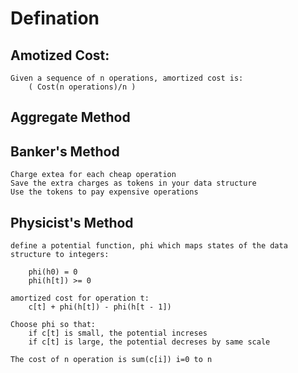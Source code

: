 # Defination

## Amotized Cost:

	Given a sequence of n operations, amortized cost is:
		( Cost(n operations)/n )

## Aggregate Method

## Banker's Method

	Charge extea for each cheap operation
	Save the extra charges as tokens in your data structure
	Use the tokens to pay expensive operations

## Physicist's Method

	define a potential function, phi which maps states of the data structure to integers:

		phi(h0) = 0
		phi(h[t]) >= 0

	amortized cost for operation t:
		c[t] + phi(h[t]) - phi(h[t - 1])

	Choose phi so that:
		if c[t] is small, the potential increses
		if c[t] is large, the potential decreses by same scale

	The cost of n operation is sum(c[i]) i=0 to n